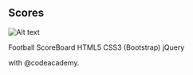 Scores
------

![Alt text](https://github.com/medinae/Beoutsport-theme/tree/master/resources/bos.png)



Football ScoreBoard
	HTML5
	CSS3 (Bootstrap)
	jQuery


with @codeacademy.

